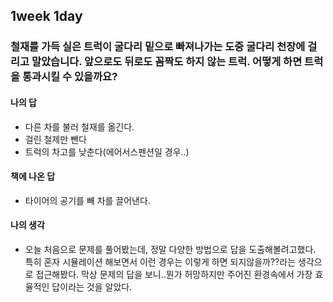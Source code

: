 ## 1week 1day

### 철재를 가득 실은 트럭이 굴다리 밑으로 빠져나가는 도중 굴다리 천장에 걸리고 말았습니다. 앞으로도 뒤로도 꼼짝도 하지 않는 트럭. 어떻게 하면 트럭을 통과시킬 수 있을까요?

#### 나의 답

- 다른 차를 불러 철재를 옮긴다.
- 걸린 철제만 뺀다
- 트럭의 차고를 낮춘다(에어서스펜션일 경우..)

#### 책에 나온 답

- 타이어의 공기를 빼 차를 끌어낸다.

#### 나의 생각

- 오늘 처음으로 문제를 풀어봤는데, 정말 다양한 방법으로 답을 도출해볼려고했다. 특히 혼자 시뮬레이션 해보면서 이런 경우는 이렇게 하면 되지않을까??라는 생각으로 접근해봤다. 막상 문제의 답을 보니..뭔가 허망하지만 주어진 환경속에서 가장 효율적인 답이라는 것을 알았다.